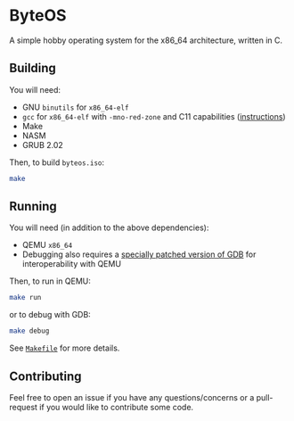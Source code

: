# ByteOS

A simple hobby operating system for the x86_64 architecture, written in C.

## Building

You will need:
* GNU `binutils` for `x86_64-elf`
* `gcc` for `x86_64-elf` with `-mno-red-zone` and C11 capabilities ([instructions](http://wiki.osdev.org/Libgcc_without_red_zone))
* Make
* NASM
* GRUB 2.02

Then, to build `byteos.iso`:
```sh
make
```

## Running

You will need (in addition to the above dependencies):
* QEMU `x86_64`
* Debugging also requires a [specially patched version of GDB](http://wiki.osdev.org/QEMU_and_GDB_in_long_mode#Workaround_2%3A_Patching_GDB) for interoperability with QEMU

Then, to run in QEMU:
```sh
make run
```
or to debug with GDB:
```sh
make debug
```

See [`Makefile`](https://github.com/64/ByteOS/blob/master/Makefile) for more details.

## Contributing

Feel free to open an issue if you have any questions/concerns or a pull-request if you would like to contribute some code.
